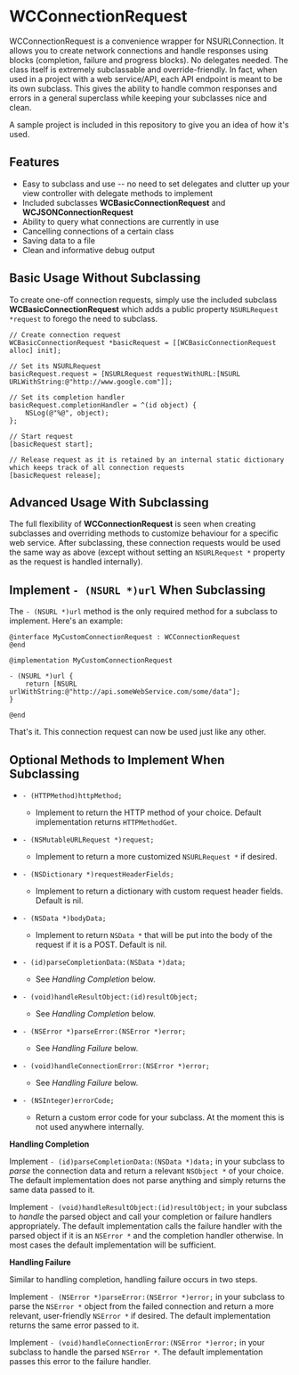 WCConnectionRequest
===================

WCConnectionRequest is a convenience wrapper for NSURLConnection. It allows you to create network connections and handle responses using blocks (completion, failure and progress blocks). No delegates needed. The class itself is extremely subclassable and override-friendly. In fact, when used in a project with a web service/API, each API endpoint is meant to be its own subclass. This gives the ability to handle common responses and errors in a general superclass while keeping your subclasses nice and clean.

A sample project is included in this repository to give you an idea of how it's used.

Features
--------
* Easy to subclass and use -- no need to set delegates and clutter up your view controller with delegate methods to implement
* Included subclasses **WCBasicConnectionRequest** and **WCJSONConnectionRequest**
* Ability to query what connections are currently in use
* Cancelling connections of a certain class
* Saving data to a file
* Clean and informative debug output

Basic Usage Without Subclassing
-------------------------------

To create one-off connection requests, simply use the included subclass **WCBasicConnectionRequest** which adds a public property `NSURLRequest *request` to forego the need to subclass.

	// Create connection request
	WCBasicConnectionRequest *basicRequest = [[WCBasicConnectionRequest alloc] init];

	// Set its NSURLRequest
	basicRequest.request = [NSURLRequest requestWithURL:[NSURL URLWithString:@"http://www.google.com"]];
	
	// Set its completion handler
	basicRequest.completionHandler = ^(id object) {
		NSLog(@"%@", object);
	};
	
	// Start request
	[basicRequest start];
	
	// Release request as it is retained by an internal static dictionary which keeps track of all connection requests
	[basicRequest release];
	
Advanced Usage With Subclassing
-------------------------------

The full flexibility of **WCConnectionRequest** is seen when creating subclasses and overriding methods to customize behaviour for a specific web service. After subclassing, these connection requests would be used the same way as above (except without setting an `NSURLRequest *` property as the request is handled internally).

Implement `- (NSURL *)url` When Subclassing
-------------------------------------------

The `- (NSURL *)url` method is the only required method for a subclass to implement. Here's an example:

	@interface MyCustomConnectionRequest : WCConnectionRequest
	@end
	
	@implementation MyCustomConnectionRequest
	
	- (NSURL *)url {
		return [NSURL urlWithString:@"http://api.someWebService.com/some/data"];
	}

	@end
	
That's it. This connection request can now be used just like any other.
	
Optional Methods to Implement When Subclassing
----------------------------------------------

* `- (HTTPMethod)httpMethod;`
  * Implement to return the HTTP method of your choice. Default implementation returns `HTTPMethodGet`.

* `- (NSMutableURLRequest *)request;`
  * Implement to return a more customized `NSURLRequest *` if desired.

* `- (NSDictionary *)requestHeaderFields;`
  * Implement to return a dictionary with custom request header fields. Default is nil.

* `- (NSData *)bodyData;`
  * Implement to return `NSData *` that will be put into the body of the request if it is a POST. Default is nil.

* `- (id)parseCompletionData:(NSData *)data;`
  * See *Handling Completion* below.

* `- (void)handleResultObject:(id)resultObject;`
  * See *Handling Completion* below.

* `- (NSError *)parseError:(NSError *)error;`
  * See *Handling Failure* below.

* `- (void)handleConnectionError:(NSError *)error;`
  * See *Handling Failure* below.

* `- (NSInteger)errorCode;`
	* Return a custom error code for your subclass. At the moment this is not used anywhere internally.

**Handling Completion**

Implement `- (id)parseCompletionData:(NSData *)data;` in your subclass to *parse* the connection data and return a relevant `NSObject *` of your choice. The default implementation does not parse anything and simply returns the same data passed to it.

Implement `- (void)handleResultObject:(id)resultObject;` in your subclass to *handle* the parsed object and call your completion or failure handlers appropriately. The default implementation calls the failure handler with the parsed object if it is an `NSError *` and the completion handler otherwise. In most cases the default implementation will be sufficient.

**Handling Failure**

Similar to handling completion, handling failure occurs in two steps.

Implement `- (NSError *)parseError:(NSError *)error;` in your subclass to parse the `NSError *` object from the failed connection and return a more relevant, user-friendly `NSError *` if desired. The default implementation returns the same error passed to it.

Implement `- (void)handleConnectionError:(NSError *)error;` in your subclass to handle the parsed `NSError *`. The default implementation passes this error to the failure handler.
